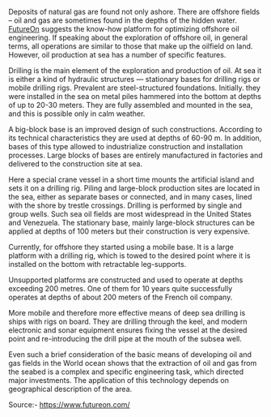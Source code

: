 Deposits of natural gas are found not only ashore. There are offshore fields – oil and gas are sometimes found in the depths of the hidden water. <a href="https://www.futureon.com/" rel="nofollow">FutureOn</a> suggests the  know-how platform for optimizing offshore oil engineering. If speaking about the exploration of offshore oil, in general terms, all operations are similar to those that make up the oilfield on land. However, oil production at sea has a number of specific features. 

Drilling is the main element of the exploration and production of oil. At sea it is either a kind of hydraulic structures — stationary bases for drilling rigs or mobile drilling rigs. Prevalent are steel-structured foundations. Initially. they were installed in the sea on metal piles hammered into the bottom at depths of up to 20-30 meters. They are fully assembled and mounted in the sea, and this is possible only in calm weather.

A big-block base is an improved design of such constructions. According to its technical characteristics they are used at depths of 60-90 m. In addition, bases of this type allowed to industrialize construction and installation processes. Large blocks of bases are entirely manufactured in factories and delivered to the construction site at sea.

Here a special crane vessel in a short time mounts the artificial island and sets it on a drilling rig. Piling and large-block production sites are located in the sea, either as separate bases or connected, and in many cases, lined with the shore by trestle crossings. Drilling is performed by single and group wells. Such sea oil fields are most widespread in the United States and Venezuela. The stationary base, mainly large-block structures can be applied at depths of 100 meters but their construction is very expensive.

Currently, for offshore they started using a mobile base. It is a large platform with a drilling rig, which is towed to the desired point where it is installed on the bottom with retractable leg-supports.

Unsupported platforms are constructed and used to operate at depths exceeding 200 metres. One of them for 10 years quite successfully operates at depths of about 200 meters of the French oil company.

More mobile and therefore more effective means of deep sea drilling is ships with rigs on board. They are drilling through the keel, and modern electronic and sonar equipment ensures fixing the vessel at the desired point and re-introducing the drill pipe at the mouth of the subsea well.

Even such a brief consideration of the basic means of developing oil and gas fields in the World ocean shows that the extraction of oil and gas from the seabed is a complex and specific engineering task, which directed major investments. The application of this technology depends on geographical description of the area.

Source:- https://www.futureon.com/
